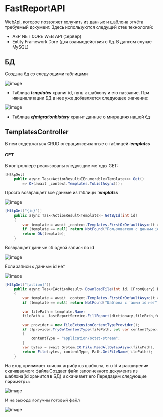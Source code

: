 # FastReportAPI
WebApi, которое позволяет получить из данных и шаблона отчёта требуемый документ.
Здесь используются следущий стек технологий:
- ASP NET CORE WEB API (сервер)
- Entity Framework Core (для взаимодействия с бд. В данном случае MySQL)
## БД
Создана бд со следующими таблицами

![image](https://user-images.githubusercontent.com/94749778/163531465-22647a0f-99d6-4a99-9465-114bf337537f.png)

- Таблица ***templates*** хранит id, путь к шаблону и его название. При инициализации БД в нее уже добавляется следующее значение:

![image](https://user-images.githubusercontent.com/94749778/163812931-0b96f83d-5e58-4623-802e-6ef5ea72bb02.png)

- Таблица ***efmigrationhistory*** хранит данные о миграциях нашей бд
## TemplatesController
В нем содержаться CRUD операции связанные с таблицей ***templates***
#### GET
В контроллере реализованы следующие методы GET:
```cs
[HttpGet]
    public async Task<ActionResult<IEnumerable<Template>>> Get()
        => Ok(await _context.Templates.ToListAsync());
```
Просто возвращает все данные из таблицы ***templates***

![image](https://user-images.githubusercontent.com/94749778/163813009-0e9f77ef-47a0-4ef8-af09-6698270d8a37.png)

```cs
[HttpGet("{id}")]
    public async Task<ActionResult<Template>> GetById(int id)
    {
        var template = await _context.Templates.FirstOrDefaultAsync(t => t.Id == id);
        if (template == null) return NotFound("Пользователя с данным id нет");
        return Ok(template);
    }
```
Возвращает данные об одной записи по id

![image](https://user-images.githubusercontent.com/94749778/163813027-6d44d6ec-a916-4a01-a27d-7102bda2bc57.png)

Если записи с данным id нет

![image](https://user-images.githubusercontent.com/94749778/163533083-b2f4f1a0-6046-4e02-87b7-2e3399ccbe22.png)

```cs
[HttpGet("[action]")]
    public async Task<IActionResult> DownloadFile(int id, [FromQuery] Dictionary<string, string> dictionary, string format)
    {
        var template = await _context.Templates.FirstOrDefaultAsync(t => t.Id == id);
        if (template == null) return NotFound("Шаблона с таким id нет");

        var filePath = template.Name;
        filePath = _fastReportService.FillReport(dictionary,filePath,format);

        var provider = new FileExtensionContentTypeProvider();
        if (!provider.TryGetContentType(filePath, out var contentType))
        {
            contentType = "application/octet-stream";
        }
        var bytes = await System.IO.File.ReadAllBytesAsync(filePath);
        return File(bytes, contentType, Path.GetFileName(filePath));
    }
```
На вход принимает список атрибутов шаблона, его id и расширение скачиваемого файла
Создает файл заполненного документа из шаблона(id хранится в БД) и скачивает его
Передадим следующие параметры:

![image](https://user-images.githubusercontent.com/94749778/163782376-8a05fa17-0303-4ecc-a0f9-1ee68b5696eb.png)

И на выходе получим готовый файл

![image](https://user-images.githubusercontent.com/94749778/163782623-0df6b726-fd44-42bb-a4b0-9eaa14c90b70.png)
